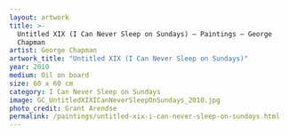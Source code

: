 ```yaml
---
layout: artwork
title: >-
  Untitled XIX (I Can Never Sleep on Sundays) — Paintings — George
  Chapman
artist: George Chapman
artwork_title: "Untitled XIX (I Can Never Sleep on Sundays)"
year: 2010
medium: Oil on board
size: 60 x 60 cm
category: I Can Never Sleep on Sundays
image: GC_UntitledXIXICanNeverSleepOnSundays_2010.jpg
photo_credit: Grant Arendse
permalink: /paintings/untitled-xix-i-can-never-sleep-on-sundays.html
---
```

